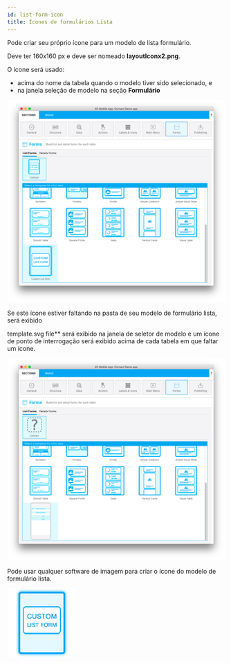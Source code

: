 ```yaml
---
id: list-form-icon
title: Ìcones de formulários Lista
---
```


Pode criar seu próprio ícone para um modelo de lista formulário.

Deve ter 160x160 px e deve ser nomeado **layoutIconx2.png**.

O ícone será usado:

* acima do nome da tabela quando o modelo tiver sido selecionado, e
* na janela seleção de modelo na seção **Formulário**

![Custom listform template](img/custom-listform-template.png)

Se este ícone estiver faltando na pasta de seu modelo de formulário lista, será exibido

template.svg file** será exibido na janela de seletor de modelo e um ícone de ponto de interrogação será exibido acima de cada tabela em que faltar um ícone.</p> 

![Missing listform icon custom template](img/missing-listform-icon-custom-template.png)

Pode usar qualquer software de imagem para criar o ícone do modelo de formulário lista.

![Custom listform template icon](img/custom-list-form-icon.png)
